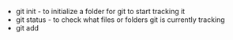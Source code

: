 - git init - to initialize a folder for git to start tracking it
- git status - to check what files or folders git is currently tracking
- git add <filename>
